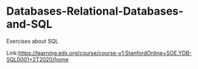 # Databases-Relational-Databases-and-SQL
Exercises about SQL

Link:https://learning.edx.org/course/course-v1:StanfordOnline+SOE.YDB-SQL0001+2T2020/home
